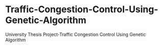 # Traffic-Congestion-Control-Using-Genetic-Algorithm
University Thesis Project-Traffic Congestion Control Using Genetic Algorithm

